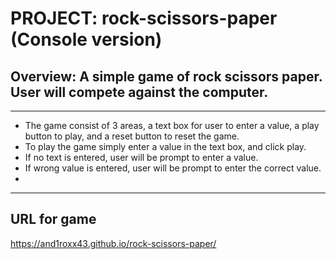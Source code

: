 # PROJECT: rock-scissors-paper (Console version)

## Overview: A simple game of rock scissors paper. User will compete against the computer.
___
- The game consist of 3 areas, a text box for user to enter a value, a play button to play, and a reset button to reset the game.
- To play the game simply enter a value in the text box, and click play.
- If no text is entered, user will be prompt to enter a value.
- If wrong value is entered, user will be prompt to enter the correct value.
- 
___
## URL for game

https://and1roxx43.github.io/rock-scissors-paper/

